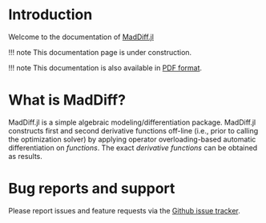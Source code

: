 # Introduction

Welcome to the documentation of [MadDiff.jl](https://github.com/sshin23/MadDiff.jl)

!!! note
	This documentation page is under construction.
	
!!! note
	This documentation is also available in [PDF format](MadDiff.pdf).

# What is MadDiff?
MadDiff.jl is a simple algebraic modeling/differentiation package. MadDiff.jl constructs first and second derivative functions off-line (i.e., prior to calling the optimization solver) by applying operator overloading-based automatic differentiation on _functions_. The exact _derivative functions_ can be obtained as results. 

# Bug reports and support
Please report issues and feature requests via the [Github issue tracker](https://github.com/sshin23/MadDiff.jl/issues). 

